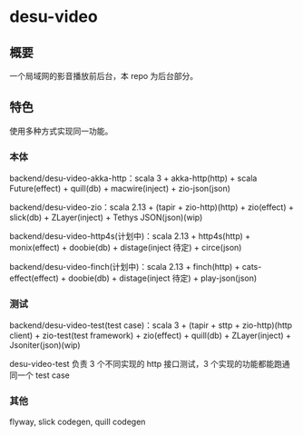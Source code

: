 # desu-video
## 概要
一个局域网的影音播放前后台，本 repo 为后台部分。
## 特色
使用多种方式实现同一功能。

### 本体
backend/desu-video-akka-http：scala 3 + akka-http(http) + scala Future(effect) + quill(db) + macwire(inject) + zio-json(json)

backend/desu-video-zio：scala 2.13 + (tapir + zio-http)(http) + zio(effect) + slick(db) + ZLayer(inject) + Tethys JSON(json)(wip)

backend/desu-video-http4s(计划中)：scala 2.13 + http4s(http) + monix(effect) + doobie(db) + distage(inject 待定) + circe(json)

backend/desu-video-finch(计划中)：scala 2.13 + finch(http) + cats-effect(effect) + doobie(db) + distage(inject 待定) + play-json(json)

### 测试
backend/desu-video-test(test case)：scala 3 + (tapir + sttp + zio-http)(http client) + zio-test(test framework) + zio(effect) + quill(db) + ZLayer(inject) + Jsoniter(json)(wip)

desu-video-test 负责 3 个不同实现的 http 接口测试，3 个实现的功能都能跑通同一个 test case

### 其他
flyway, slick codegen, quill codegen